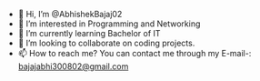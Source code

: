 - 👋 Hi, I’m @AbhishekBajaj02
- 👀 I’m interested in Programming and Networking
- 🌱 I’m currently learning Bachelor of IT 
- 💞️ I’m looking to collaborate on coding projects.
- 📫 How to reach me? You can contact me through my E-mail-: bajajabhi300802@gmail.com

<!---
AbhishekBajaj02/AbhishekBajaj02 is a ✨ special ✨ repository because its `README.md` (this file) appears on your GitHub profile.
You can click the Preview link to take a look at your changes.
--->
